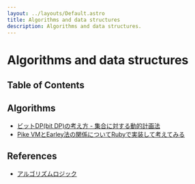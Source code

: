 ```yaml
---
layout: ../layouts/Default.astro
title: Algorithms and data structures
description: Algorithms and data structures.
---
```


# Algorithms and data structures

## Table of Contents

## Algorithms

- [ビットDP(bit DP)の考え方 - 集合に対する動的計画法](https://algo-logic.info/bit-dp/#)
- [Pike VMとEarley法の関係についてRubyで実装して考えてみる](https://makenowjust-labs.github.io/blog/post/2023-08-06-pike-earley)

## References

- [アルゴリズムロジック](https://algo-logic.info/)
